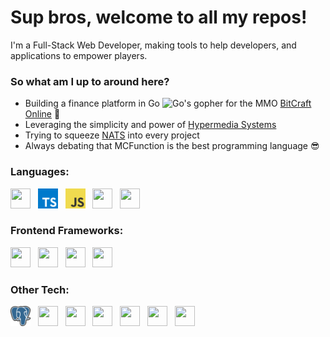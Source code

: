 # Sup bros, welcome to all my repos!
I'm a Full-Stack Web Developer, making tools to help developers, and applications to empower players.
<br/>

### So what am I up to around here?
- Building a finance platform in Go <img width="16" height="16" src="https://go.dev/favicon.ico" alt="Go's gopher"> for the MMO [BitCraft Online](https://bitcraftonline.com/) 👀
- Leveraging the simplicity and power of [Hypermedia Systems](https://hypermedia.systems/)
- Trying to squeeze [NATS](https://nats.io/) into every project
- Always debating that MCFunction is the best programming language 😎

### Languages:
<div>
<img height="32" width="32" src="https://avatars.githubusercontent.com/u/4314092?s=200&v=4" />
&nbsp;
<img height="32" width="32" src="https://raw.githubusercontent.com/github/explore/80688e429a7d4ef2fca1e82350fe8e3517d3494d/topics/typescript/typescript.png" />
&nbsp;
<img height="32" width="32" src="https://raw.githubusercontent.com/github/explore/80688e429a7d4ef2fca1e82350fe8e3517d3494d/topics/javascript/javascript.png" />
&nbsp;
<img height="32" width="32" src="https://www.rust-lang.org/static/images/favicon.svg" />
&nbsp;
<img height="32" width="32" src="https://avatars.githubusercontent.com/u/487568?s=200&v=4" />
</div>

### Frontend Frameworks:
<div>
<img height="32" width="32" src="https://data-star.dev/cdn-cgi/image/format=auto,width=64/static/images/rocket-animated-1d781383a0d7cbb1eb575806abeec107c8a915806fb55ee19e4e33e8632c75e5.gif" />
&nbsp;
<img height="32" width="32" src="https://svelte.dev/favicon.png" />
&nbsp;
<img height="32" width="32" src="https://avatars.githubusercontent.com/u/59030169?s=48&v=4" />
&nbsp;
<img height="32" width="32" src="https://avatars.githubusercontent.com/u/6128107?s=200&v=4" />
</div>

### Other Tech:
<div>
<img height="32" width="32" src="https://raw.githubusercontent.com/github/explore/80688e429a7d4ef2fca1e82350fe8e3517d3494d/topics/postgresql/postgresql.png" />
&nbsp;
<img height="32" width="32" src="https://avatars.githubusercontent.com/u/10203055?s=200&v=4" />
&nbsp;
<img height="32" width="32" src="https://www.mongodb.com/assets/images/global/favicon.ico" />
&nbsp;
<img height="32" width="32" src="https://avatars.githubusercontent.com/u/1529926?s=128&v=4" />
&nbsp;
<img height="32" width="32" src="https://avatars.githubusercontent.com/u/5429470?s=200&v=4" />
&nbsp;
<img height="32" width="32" src="https://avatars.githubusercontent.com/u/22525303?s=200&v=4" />
&nbsp;
<img height="32" width="32" src="https://avatars.githubusercontent.com/u/8085?s=200&v=4" />
</div>
